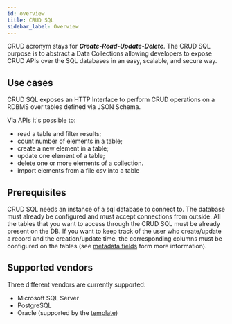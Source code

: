 ```yaml
---
id: overview
title: CRUD SQL
sidebar_label: Overview
---
```




CRUD acronym stays for ***Create-Read-Update-Delete***. The CRUD SQL purpose is to abstract a Data Collections allowing 
developers to expose CRUD APIs over the SQL databases in an easy, scalable, and secure way.

## Use cases
CRUD SQL exposes an HTTP Interface to perform CRUD operations on a RDBMS over tables defined via JSON Schema.

Via APIs it's possible to:

- read a table and filter results;
- count number of elements in a table;
- create a new element in a table;
- update one element of a table;
- delete one or more elements of a collection.
- import elements from a file csv into a table

## Prerequisites
CRUD SQL needs an instance of a sql database to connect to. The database must already be configured and must accept 
connections from outside. All the tables that you want to access through the CRUD SQL must be already present on the DB.
If you want to keep track of the user who create/update a record and the creation/update time, the corresponding columns must be configured on the tables
(see  [metadata fields](/runtime_suite/crud-postgresql/20_configuration.md#metadata-fields) form more information).

## Supported vendors
Three different vendors are currently supported:
- Microsoft SQL Server
- PostgreSQL
- Oracle (supported by the [template](/runtime_suite_templates/crud-sql-template/10_overview.md))
